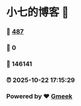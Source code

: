 # 小七的博客 :link:  
### :page_facing_up: [487](/tag.html) 
### :speech_balloon: 0 
### :hibiscus: 146141 
### :alarm_clock: 2025-10-22 17:15:29 
### Powered by :heart: [Gmeek](https://github.com/Meekdai/Gmeek)
